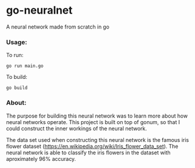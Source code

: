 # go-neuralnet

A neural network made from scratch in go

### Usage:

To run:

```
go run main.go
```

To build:

```
go build
```

### About:

The purpose for building this neural network was to learn more about how neural networks operate.
This project is built on top of gonum, so that I could construct the inner workings of the neural network.

The data set used when constructing this neural network is the famous iris flower dataset (https://en.wikipedia.org/wiki/Iris_flower_data_set). The neural network is able to classify the iris flowers in the dataset with aproximately 96% accuracy.
